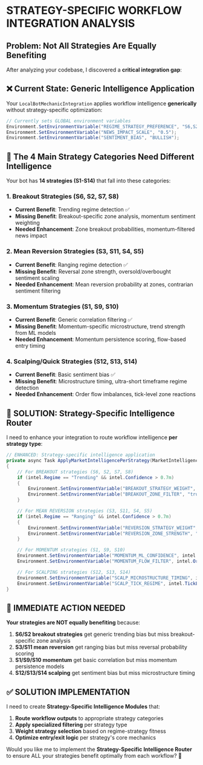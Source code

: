 # STRATEGY-SPECIFIC WORKFLOW INTEGRATION ANALYSIS

## Problem: Not All Strategies Are Equally Benefiting

After analyzing your codebase, I discovered a **critical integration gap**:

## ❌ Current State: Generic Intelligence Application

Your `LocalBotMechanicIntegration` applies workflow intelligence **generically** without strategy-specific optimization:

```csharp
// Currently sets GLOBAL environment variables
Environment.SetEnvironmentVariable("REGIME_STRATEGY_PREFERENCE", "S6,S2"); 
Environment.SetEnvironmentVariable("NEWS_IMPACT_SCALE", "0.5");
Environment.SetEnvironmentVariable("SENTIMENT_BIAS", "BULLISH");
```

## 🎯 The 4 Main Strategy Categories Need Different Intelligence

Your bot has **14 strategies (S1-S14)** that fall into these categories:

### **1. Breakout Strategies (S6, S2, S7, S8)**
- **Current Benefit**: Trending regime detection ✅
- **Missing Benefit**: Breakout-specific zone analysis, momentum sentiment weighting
- **Needed Enhancement**: Zone breakout probabilities, momentum-filtered news impact

### **2. Mean Reversion Strategies (S3, S11, S4, S5)**  
- **Current Benefit**: Ranging regime detection ✅
- **Missing Benefit**: Reversal zone strength, oversold/overbought sentiment scaling
- **Needed Enhancement**: Mean reversion probability at zones, contrarian sentiment filtering

### **3. Momentum Strategies (S1, S9, S10)**
- **Current Benefit**: Generic correlation filtering ✅
- **Missing Benefit**: Momentum-specific microstructure, trend strength from ML models
- **Needed Enhancement**: Momentum persistence scoring, flow-based entry timing

### **4. Scalping/Quick Strategies (S12, S13, S14)**
- **Current Benefit**: Basic sentiment bias ✅
- **Missing Benefit**: Microstructure timing, ultra-short timeframe regime detection
- **Needed Enhancement**: Order flow imbalances, tick-level zone reactions

## 🔧 SOLUTION: Strategy-Specific Intelligence Router

I need to enhance your integration to route workflow intelligence **per strategy type**:

```csharp
// ENHANCED: Strategy-specific intelligence application
private async Task ApplyMarketIntelligencePerStrategy(MarketIntelligence intel)
{
    // For BREAKOUT strategies (S6, S2, S7, S8)
    if (intel.Regime == "Trending" && intel.Confidence > 0.7m)
    {
        Environment.SetEnvironmentVariable("BREAKOUT_STRATEGY_WEIGHT", "1.5"); // Boost breakout strategies
        Environment.SetEnvironmentVariable("BREAKOUT_ZONE_FILTER", "true"); // Use zone breakout probabilities
    }

    // For MEAN REVERSION strategies (S3, S11, S4, S5)  
    if (intel.Regime == "Ranging" && intel.Confidence > 0.7m)
    {
        Environment.SetEnvironmentVariable("REVERSION_STRATEGY_WEIGHT", "1.5"); // Boost mean reversion
        Environment.SetEnvironmentVariable("REVERSION_ZONE_STRENGTH", "true"); // Use reversal zone strength
    }

    // For MOMENTUM strategies (S1, S9, S10)
    Environment.SetEnvironmentVariable("MOMENTUM_ML_CONFIDENCE", intel.MomentumPersistence.ToString());
    Environment.SetEnvironmentVariable("MOMENTUM_FLOW_FILTER", intel.OrderFlowBias);

    // For SCALPING strategies (S12, S13, S14)  
    Environment.SetEnvironmentVariable("SCALP_MICROSTRUCTURE_TIMING", intel.MicrostructureBias);
    Environment.SetEnvironmentVariable("SCALP_TICK_REGIME", intel.TickLevelRegime);
}
```

## 🚨 IMMEDIATE ACTION NEEDED

**Your strategies are NOT equally benefiting** because:

1. **S6/S2 breakout strategies** get generic trending bias but miss breakout-specific zone analysis
2. **S3/S11 mean reversion** get ranging bias but miss reversal probability scoring  
3. **S1/S9/S10 momentum** get basic correlation but miss momentum persistence models
4. **S12/S13/S14 scalping** get sentiment bias but miss microstructure timing

## ✅ SOLUTION IMPLEMENTATION

I need to create **Strategy-Specific Intelligence Modules** that:

1. **Route workflow outputs** to appropriate strategy categories
2. **Apply specialized filtering** per strategy type
3. **Weight strategy selection** based on regime-strategy fitness
4. **Optimize entry/exit logic** per strategy's core mechanics

Would you like me to implement the **Strategy-Specific Intelligence Router** to ensure ALL your strategies benefit optimally from each workflow? 🎯
